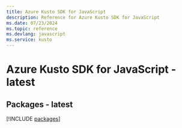 ```yaml
---
title: Azure Kusto SDK for JavaScript
description: Reference for Azure Kusto SDK for JavaScript
ms.date: 07/23/2024
ms.topic: reference
ms.devlang: javascript
ms.service: kusto
---
```

# Azure Kusto SDK for JavaScript - latest
## Packages - latest
[!INCLUDE [packages](kusto-index.md)]